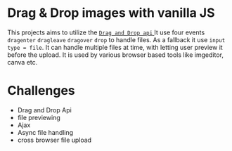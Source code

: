 # Drag & Drop images with vanilla JS

This projects aims to utilize the <a href="https://developer.mozilla.org/en-US/docs/Web/API/HTML_Drag_and_Drop_API">`Drag and Drop api` </a> It use four events `dragenter` `dragleave` `dragover` `drop`
to handle files. As a fallback it use `input type = file`.  It can handle multiple files at time, with letting user preview it before the upload. It is used by various browser based tools like imgeditor, canva etc.


# Challenges
- Drag and Drop Api
- file previewing
- Ajax
- Async file handling
- cross browser file upload

